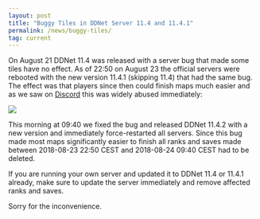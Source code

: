 ```yaml
---
layout: post
title: "Buggy Tiles in DDNet Server 11.4 and 11.4.1"
permalink: /news/buggy-tiles/
tag: current
---
```


On August 21 DDNet 11.4 was released with a server bug that made some tiles have no effect. As of 22:50 on August 23 the official servers were rebooted with the new version 11.4.1 (skipping 11.4) that had the same bug. The effect was that players since then could finish maps much easier and as we saw on [Discord](https://ddnet.org/discord) this was widely abused immediately:

<img class="demo" src="/buggy-tiles-discord.png" />

This morning at 09:40 we fixed the bug and released DDNet 11.4.2 with a new version and immediately force-restarted all servers. Since this bug made most maps significantly easier to finish all ranks and saves made between 2018-08-23 22:50 CEST and 2018-08-24 09:40 CEST had to be deleted.

If you are running your own server and updated it to DDNet 11.4 or 11.4.1 already, make sure to update the server immediately and remove affected ranks and saves.

Sorry for the inconvenience.

